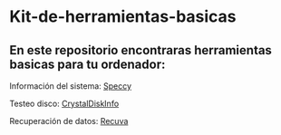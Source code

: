 # Kit-de-herramientas-basicas
## En este repositorio encontraras herramientas basicas para tu ordenador:

Información del sistema: [Speccy](https://github.com/darkrayo97/Kitdeherramientasbasicas/blob/7275237cadf2177fa1ec51bb6dc954966cb4f64b/speccy.md)


Testeo disco: [CrystalDiskInfo](https://github.com/darkrayo97/Kitdeherramientasbasicas/blob/027fbe9f445f01e2b441c01c754d655c98b445d7/CrystalDiskInfo.md)


Recuperación de datos: [Recuva](https://github.com/darkrayo97/Kit-de-herramientas-basicas/blob/d91478b64594438c2af50abde8957395d7546013/Recuva)
